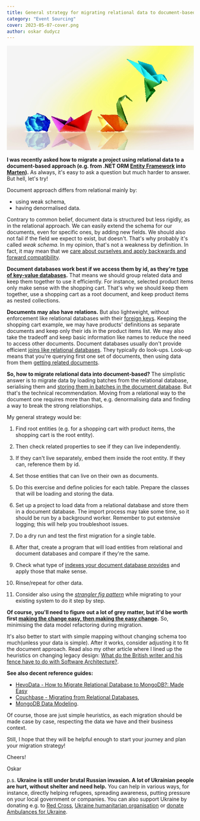 ```yaml
---
title: General strategy for migrating relational data to document-based
category: "Event Sourcing"
cover: 2023-05-07-cover.png
author: oskar dudycz
---
```


![cover](2023-05-07-cover.png)

**I was recently asked how to migrate a project using relational data to a document-based approach (e.g. from .NET ORM [Entity Framework](https://learn.microsoft.com/en-gb/ef/) into [Marten](https://martendb.io/)).** As always, it's easy to ask a question but much harder to answer. But hell, let's try!

Document approach differs from relational mainly by:
- using weak schema, 
- having denormalised data.

Contrary to common belief, document data is structured but less rigidly, as in the relational approach. We can easily extend the schema for our documents, even for specific ones, by adding new fields. We should also not fail if the field we expect to exist, but doesn't. That's why probably it's called _weak schema_. In my opinion, that's not a weakness by definition. In fact, it may mean that we [care about ourselves and apply backwards and forward compatibility](/en/lets_take_care_of_ourselves_thoughts_about_comptibility/).

**Document databases work best if we access them by id, as they're [type of key-value databases](/en/key-value-stores/).** That means we should group related data and keep them together to use it efficiently. For instance, selected product items only make sense with the shopping cart. That's why we should keep them together, use a shopping cart as a root document, and keep product items as nested collections. 

**Documents may also have relations.** But also lightweight, without enforcement like relational databases with their [foreign keys](https://www.w3schools.com/sql/sql_foreignkey.asp). Keeping the shopping cart example, we may have products' definitions as separate documents and keep only their ids in the product items list. We may also take the tradeoff and keep basic information like names to reduce the need to access other documents. Document databases usually don't provide efficient [joins like relational databases](https://www.w3schools.com/sql/sql_join.asp). They typically do look-ups. Look-up means that you're querying first one set of documents, then using data from them [getting related documents](https://martendb.io/documents/querying/linq/include.html). 

**So, how to migrate relational data into document-based?** The simplistic answer is to migrate data by loading batches from the relational database, serialising them and [storing them in batches in the document database](https://martendb.io/documents/storing.html#bulk-loading). But that's the technical recommendation. Moving from a relational way to the document one requires more than that, e.g. denormalising data and finding a way to break the strong relationships.

My general strategy would be:

1. Find root entities (e.g. for a shopping cart with product items, the shopping cart is the root entity). 
2. Then check related properties to see if they can live independently.
3. If they can't live separately, embed them inside the root entity. If they can, reference them by id.
4. Set those entities that can live on their own as documents.
5. Do this exercise and define policies for each table. Prepare the classes that will be loading and storing the data.
6. Set up a project to load data from a relational database and store them in a document database. The import process may take some time, so it should be run by a background worker. Remember to put extensive logging; this will help you troubleshoot issues.
7. Do a dry run and test the first migration for a single table.
8. After that, create a program that will load entities from relational and document databases and compare if they're the same.
9. Check what type of [indexes your document database provides](https://martendb.io/documents/indexing/) and apply those that make sense.
10. Rinse/repeat for other data.

11. Consider also using the _[strangler fig pattern](https://shopify.engineering/refactoring-legacy-code-strangler-fig-pattern)_ while migrating to your existing system to do it step by step. 

**Of course, you'll need to figure out a lot of grey matter, but it'd be worth first [making the change easy, then making the easy change](https://www.youtube.com/watch?v=3gib0hKYjB0).** So, minimising the data model refactoring during migration. 

It's also better to start with simple mapping without changing schema too much(unless your data is simple). After it works, consider adjusting it to fit the document approach. Read also my other article where I lined up the heuristics on changing legacy design: [What do the British writer and his fence have to do with Software Architecture?](/en/chesterton_fence_and_software_architecture).

**See also decent reference guides:**
- [HevoData - How to Migrate Relational Database to MongoDB?: Made Easy](https://hevodata.com/learn/relational-database-to-mongodb/)
- [Couchbase - Migrating from Relational Databases](https://docs.couchbase.com/server/current/install/migrate-mysql.html),
- [MongoDB Data Modeling](https://learn.mongodb.com/courses/m320-mongodb-data-modeling).

Of course, those are just simple heuristics, as each migration should be made case by case, respecting the data we have and their business context. 

Still, I hope that they will be helpful enough to start your journey and plan your migration strategy!

Cheers!

Oskar

p.s. **Ukraine is still under brutal Russian invasion. A lot of Ukrainian people are hurt, without shelter and need help.** You can help in various ways, for instance, directly helping refugees, spreading awareness, putting pressure on your local government or companies. You can also support Ukraine by donating e.g. to [Red Cross](https://www.icrc.org/en/donate/ukraine), [Ukraine humanitarian organisation](https://savelife.in.ua/en/donate/) or [donate Ambulances for Ukraine](https://www.gofundme.com/f/help-to-save-the-lives-of-civilians-in-a-war-zone).
